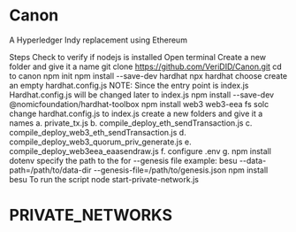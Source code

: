 # Canon
A Hyperledger Indy replacement using Ethereum


Steps
Check to verify if nodejs is installed
Open terminal
Create a new folder and give it a name
git clone https://github.com/VeriDID/Canon.git
cd to canon
npm init
npm install --save-dev hardhat
npx hardhat
choose create an empty hardhat.config.js
NOTE: Since the entry point is index.js Hardhat.config.js will be changed later to index.js
npm install --save-dev @nomicfoundation/hardhat-toolbox
npm install web3 web3-eea fs solc
change hardhat.config.js to index.js
create a new folders and give it a names
a. private_tx.js
b. compile_deploy_eth_sendTransaction.js
c. compile_deploy_web3_eth_sendTransaction.js
d. compile_deploy_web3_quorum_priv_generate.js
e. compile_deploy_web3eea_eaasendraw.js
f. configure .env
g. npm install dotenv
specify the path to the for --genesis file
example: besu --data-path=/path/to/data-dir --genesis-file=/path/to/genesis.json
npm install besu
To run the script 
node start-private-network.js







# PRIVATE_NETWORKS
